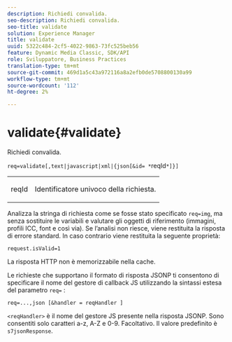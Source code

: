 ```yaml
---
description: Richiedi convalida.
seo-description: Richiedi convalida.
seo-title: validate
solution: Experience Manager
title: validate
uuid: 5322c484-2cf5-4022-9863-73fc525beb56
feature: Dynamic Media Classic, SDK/API
role: Sviluppatore, Business Practices
translation-type: tm+mt
source-git-commit: 469d1a5c43a972116a8a2efb0de5708800130a99
workflow-type: tm+mt
source-wordcount: '112'
ht-degree: 2%

---
```



# validate{#validate}

Richiedi convalida.

`req=validate[,text|javascript|xml|{json[&id= *`reqId`*]}]`

<table id="simpletable_F214CDA7580A46C0B5CF14CF13AA9B0A"> 
 <tr class="strow"> 
  <td class="stentry"> <p><span class="codeph"><span class="varname"> reqId</span> </span> </p> </td> 
  <td class="stentry"> <p>Identificatore univoco della richiesta. </p></td> 
 </tr> 
</table>

Analizza la stringa di richiesta come se fosse stato specificato `req=img`, ma senza sostituire le variabili e valutare gli oggetti di riferimento (immagini, profili ICC, font e così via). Se l’analisi non riesce, viene restituita la risposta di errore standard. In caso contrario viene restituita la seguente proprietà:

`request.isValid=1`

La risposta HTTP non è memorizzabile nella cache.

Le richieste che supportano il formato di risposta JSONP ti consentono di specificare il nome del gestore di callback JS utilizzando la sintassi estesa del parametro `req=` :

`req=...,json [&handler = reqHandler ]`

`<reqHandler>` è il nome del gestore JS presente nella risposta JSONP. Sono consentiti solo caratteri a-z, A-Z e 0-9. Facoltativo. Il valore predefinito è `s7jsonResponse`.
